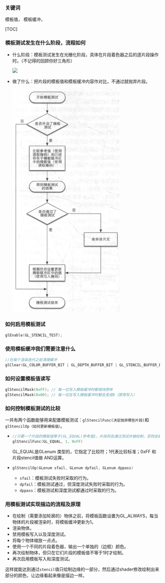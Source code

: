 ### 关键词

模板值， 模板缓冲， 

[TOC]

### 模板测试发生在什么阶段，流程如何

- 什么阶段：模板测试发生在光栅化阶段，具体在片段着色器之后的逐片段操作时。（不记得的回顾你好三角形）

  ![](../12.你好深度测试/深度测试具体阶段.png)

- 做了什么：把片段的模板值和模板缓冲内容作对比，不通过就抛弃片段。

  ![](模板测试流程.png)

### 如何启用模板测试

```c++
glEnable(GL_STENCIL_TEST);
```

### 使用模板缓冲我们需要注意什么

```C++
//在每个渲染迭代之前清理缓冲
glClear(GL_COLOR_BUFFER_BIT | GL_DEPTH_BUFFER_BIT | GL_STENCIL_BUFFER_BIT);
```

### 如何设置模板值读写

```C++
glStencilMask(0xFF); // 每一位写入模板缓冲时都保持原样
glStencilMask(0x00); // 每一位在写入模板缓冲时都会变成0（禁用写入）
```

### 如何控制模板测试的比较

一共有两个函数能够用来配置模板测试：`glStencilFunc(决定抛弃哪些片段)`和`glStencilOp（如何更新模板值）`。

- ```C++
  //只要一个片段的模板值等于(GL_EQUAL)参考值1，片段将会通过测试并被绘制，否则会被丢弃
  glStencilFunc(GL_EQUAL, 1, 0xFF)
  ```

  GL_EQUAL是GLenum 类型的，它指定了比较符；1代表比较标准；0xFF 和 片段stencil值做 AND运算。

- ```C++
  glStencilOp(GLenum sfail, GLenum dpfail, GLenum dppass)
  ```

  - `sfail`：模板测试失败时采取的行为。
  - `dpfail`：模板测试通过，但深度测试失败时采取的行为。
  - `dppass`：模板测试和深度测试都通过时采取的行为。

### 用模板测试实现描边的流程及原理

- 在绘制（需要添加轮廓的）物体之前，将模板函数设置为GL_ALWAYS，每当物体的片段被渲染时，将模板缓冲更新为1。
- 渲染物体。
- 禁用模板写入以及深度测试。
- 将每个物体缩放一点点。
- 使用一个不同的片段着色器，输出一个单独的（边框）颜色。
- 再次绘制物体，但只在它们片段的模板值不等于1时才绘制。
- 再次启用模板写入和深度测试。

这样就能达到通过`stencil`值只绘制边缘的一部分，然后通过shader修改绘制出来部分的颜色，让边缘看起来像是描边一样。